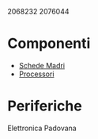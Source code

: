 2068232
2076044

# Componenti

- [Schede Madri](./componenti/schede_madri.md)
- [Processori](./componenti/processori.md)


# Periferiche

Elettronica Padovana
